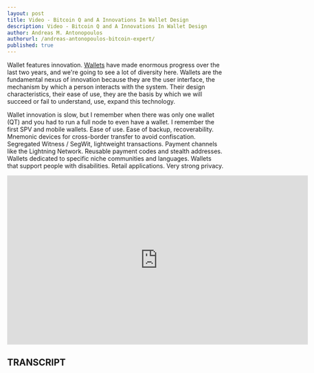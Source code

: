 ```yaml
---
layout: post
title: Video - Bitcoin Q and A Innovations In Wallet Design
description: Video - Bitcoin Q and A Innovations In Wallet Design
author: Andreas M. Antonopoulos
authorurl: /andreas-antonopoulos-bitcoin-expert/
published: true
---
```


<p>Wallet features innovation. <a href="/video-whats-next-for-litecoin/">Wallets</a> have made enormous progress over the last two years, and we're going to see a lot of diversity here. Wallets are the fundamental nexus of innovation because they are the user interface, the mechanism by which a person interacts with the system. Their design characteristics, their ease of use, they are the basis by which we will succeed or fail to understand, use, expand this technology. </p>

<p>Wallet innovation is slow, but I remember when there was only one wallet (QT) and you had to run a full node to even have a wallet. I remember the first SPV and mobile wallets. Ease of use. Ease of backup, recoverability. Mnemonic devices for cross-border transfer to avoid confiscation. Segregated Witness / SegWit, lightweight transactions. Payment channels like the Lightning Network. Reusable payment codes and stealth addresses. Wallets dedicated to specific niche communities and languages. Wallets that support people with disabilities. Retail applications. Very strong privacy.</p>

<center><iframe width="700" height="394" src="https://www.youtube.com/embed/K5Ei3_D8LQ8?list=PLPQwGV1aLnTsHvzevl9BAUlfsfwFfU7aP" frameborder="0" allowfullscreen></iframe></center>

<h2>TRANSCRIPT</h2>
